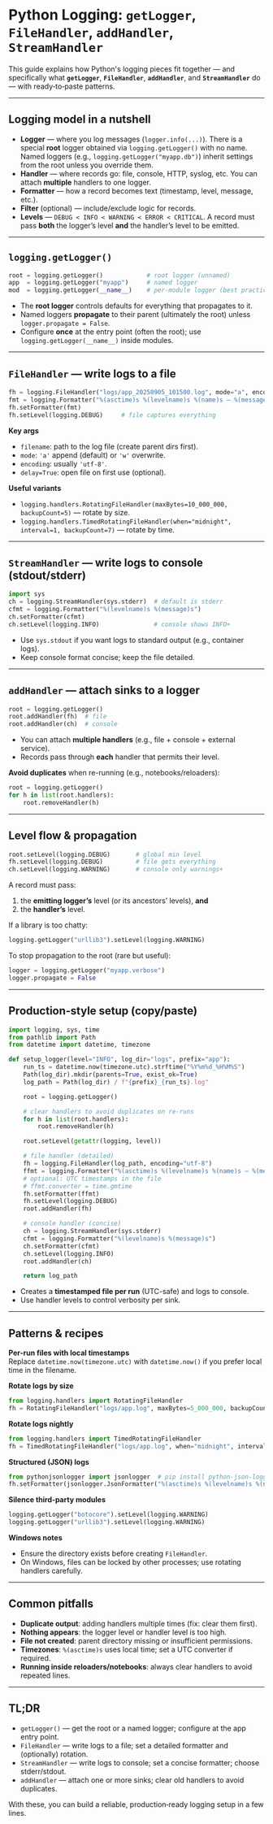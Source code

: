 # Python Logging: `getLogger`, `FileHandler`, `addHandler`, `StreamHandler`

This guide explains how Python's logging pieces fit together — and specifically what **`getLogger`**, **`FileHandler`**, **`addHandler`**, and **`StreamHandler`** do — with ready‑to‑paste patterns.

---

## Logging model in a nutshell

- **Logger** — where you log messages (`logger.info(...)`). There is a special **root** logger obtained via `logging.getLogger()` with no name. Named loggers (e.g., `logging.getLogger("myapp.db")`) inherit settings from the root unless you override them.
- **Handler** — where records go: file, console, HTTP, syslog, etc. You can attach **multiple** handlers to one logger.
- **Formatter** — how a record becomes text (timestamp, level, message, etc.).
- **Filter** (optional) — include/exclude logic for records.
- **Levels** — `DEBUG < INFO < WARNING < ERROR < CRITICAL`. A record must pass **both** the logger’s level **and** the handler’s level to be emitted.

---

## `logging.getLogger()`

```python
root = logging.getLogger()            # root logger (unnamed)
app  = logging.getLogger("myapp")     # named logger
mod  = logging.getLogger(__name__)    # per‑module logger (best practice)
```

- The **root logger** controls defaults for everything that propagates to it.
- Named loggers **propagate** to their parent (ultimately the root) unless `logger.propagate = False`.
- Configure **once** at the entry point (often the root); use `logging.getLogger(__name__)` inside modules.

---

## `FileHandler` — write logs to a file

```python
fh = logging.FileHandler("logs/app_20250905_101500.log", mode="a", encoding="utf-8")
fmt = logging.Formatter("%(asctime)s %(levelname)s %(name)s – %(message)s")
fh.setFormatter(fmt)
fh.setLevel(logging.DEBUG)     # file captures everything
```

**Key args**

- `filename`: path to the log file (create parent dirs first).
- `mode`: `'a'` append (default) or `'w'` overwrite.
- `encoding`: usually `'utf-8'`.
- `delay=True`: open file on first use (optional).

**Useful variants**

- `logging.handlers.RotatingFileHandler(maxBytes=10_000_000, backupCount=5)` — rotate by size.
- `logging.handlers.TimedRotatingFileHandler(when="midnight", interval=1, backupCount=7)` — rotate by time.

---

## `StreamHandler` — write logs to console (stdout/stderr)

```python
import sys
ch = logging.StreamHandler(sys.stderr)  # default is stderr
cfmt = logging.Formatter("%(levelname)s %(message)s")
ch.setFormatter(cfmt)
ch.setLevel(logging.INFO)               # console shows INFO+
```

- Use `sys.stdout` if you want logs to standard output (e.g., container logs).
- Keep console format concise; keep the file detailed.

---

## `addHandler` — attach sinks to a logger

```python
root = logging.getLogger()
root.addHandler(fh)  # file
root.addHandler(ch)  # console
```

- You can attach **multiple handlers** (e.g., file + console + external service).
- Records pass through **each** handler that permits their level.

**Avoid duplicates** when re-running (e.g., notebooks/reloaders):

```python
root = logging.getLogger()
for h in list(root.handlers):
    root.removeHandler(h)
```

---

## Level flow & propagation

```python
root.setLevel(logging.DEBUG)       # global min level
fh.setLevel(logging.DEBUG)         # file gets everything
ch.setLevel(logging.WARNING)       # console only warnings+
```

A record must pass:
1) the **emitting logger’s** level (or its ancestors’ levels), **and**
2) the **handler’s** level.

If a library is too chatty:
```python
logging.getLogger("urllib3").setLevel(logging.WARNING)
```

To stop propagation to the root (rare but useful):
```python
logger = logging.getLogger("myapp.verbose")
logger.propagate = False
```

---

## Production‑style setup (copy/paste)

```python
import logging, sys, time
from pathlib import Path
from datetime import datetime, timezone

def setup_logger(level="INFO", log_dir="logs", prefix="app"):
    run_ts = datetime.now(timezone.utc).strftime("%Y%m%d_%H%M%S")
    Path(log_dir).mkdir(parents=True, exist_ok=True)
    log_path = Path(log_dir) / f"{prefix}_{run_ts}.log"

    root = logging.getLogger()

    # clear handlers to avoid duplicates on re-runs
    for h in list(root.handlers):
        root.removeHandler(h)

    root.setLevel(getattr(logging, level))

    # file handler (detailed)
    fh = logging.FileHandler(log_path, encoding="utf-8")
    ffmt = logging.Formatter("%(asctime)s %(levelname)s %(name)s – %(message)s")
    # optional: UTC timestamps in the file
    # ffmt.converter = time.gmtime
    fh.setFormatter(ffmt)
    fh.setLevel(logging.DEBUG)
    root.addHandler(fh)

    # console handler (concise)
    ch = logging.StreamHandler(sys.stderr)
    cfmt = logging.Formatter("%(levelname)s %(message)s")
    ch.setFormatter(cfmt)
    ch.setLevel(logging.INFO)
    root.addHandler(ch)

    return log_path
```

- Creates a **timestamped file per run** (UTC-safe) and logs to console.
- Use handler levels to control verbosity per sink.

---

## Patterns & recipes

**Per-run files with local timestamps**  
Replace `datetime.now(timezone.utc)` with `datetime.now()` if you prefer local time in the filename.

**Rotate logs by size**  
```python
from logging.handlers import RotatingFileHandler
fh = RotatingFileHandler("logs/app.log", maxBytes=5_000_000, backupCount=5, encoding="utf-8")
```

**Rotate logs nightly**  
```python
from logging.handlers import TimedRotatingFileHandler
fh = TimedRotatingFileHandler("logs/app.log", when="midnight", interval=1, backupCount=14, encoding="utf-8")
```

**Structured (JSON) logs**  
```python
from pythonjsonlogger import jsonlogger  # pip install python-json-logger
fh.setFormatter(jsonlogger.JsonFormatter("%(asctime)s %(levelname)s %(name)s %(message)s"))
```

**Silence third‑party modules**  
```python
logging.getLogger("botocore").setLevel(logging.WARNING)
logging.getLogger("urllib3").setLevel(logging.WARNING)
```

**Windows notes**  
- Ensure the directory exists before creating `FileHandler`.
- On Windows, files can be locked by other processes; use rotating handlers carefully.

---

## Common pitfalls

- **Duplicate output**: adding handlers multiple times (fix: clear them first).
- **Nothing appears**: the logger level or handler level is too high.
- **File not created**: parent directory missing or insufficient permissions.
- **Timezones**: `%(asctime)s` uses local time; set a UTC converter if required.
- **Running inside reloaders/notebooks**: always clear handlers to avoid repeated lines.

---

## TL;DR

- `getLogger()` — get the root or a named logger; configure at the app entry point.
- `FileHandler` — write logs to a file; set a detailed formatter and (optionally) rotation.
- `StreamHandler` — write logs to console; set a concise formatter; choose stderr/stdout.
- `addHandler` — attach one or more sinks; clear old handlers to avoid duplicates.

With these, you can build a reliable, production‑ready logging setup in a few lines.

